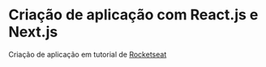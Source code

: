 # Criação de aplicação com React.js e Next.js
Criação de aplicação em tutorial de [Rocketseat](https://rocketseat.com.br/)
